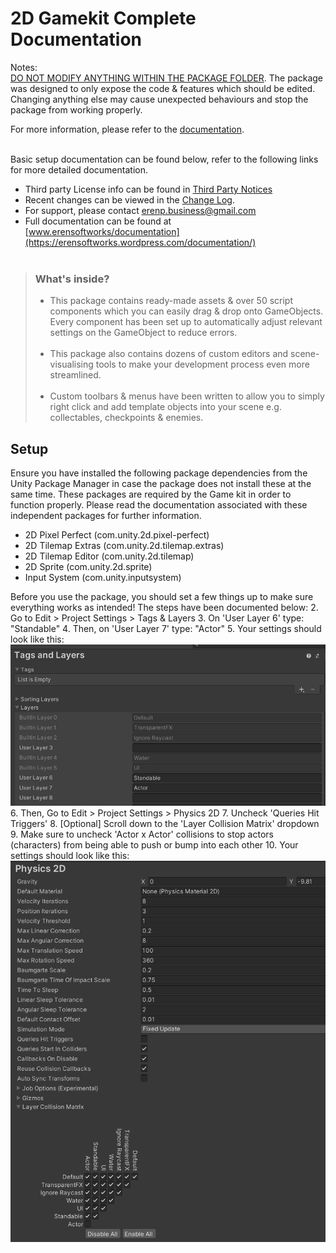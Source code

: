 # 2D Gamekit Complete Documentation

Notes:<br>
<u>DO NOT MODIFY ANYTHING WITHIN THE PACKAGE FOLDER</u>.
The package was designed to only expose the code & features which should be edited. Changing anything else may cause unexpected behaviours and stop the package from working properly.

For more information, please refer to the [documentation](https://erensoftworks.wordpress.com/documentation/).

<br>Basic setup documentation can be found below, refer to the following links for more detailed documentation.
 - Third party License info can be found in [Third Party Notices](Third%20Party%20Notices.md)
 - Recent changes can be viewed in the [Change Log](CHANGELOG.md).
 - For support, please contact <u>[erenp.business@gmail.com](https://erenp.business@gmail.com)</u>
 - Full documentation can be found at [www.erensoftworks/documentation](https://erensoftworks.wordpress.com/documentation/)
<br><br>

>### What's inside?
>- This package contains ready-made assets & over 50 script components 
which you can easily drag & drop onto GameObjects. Every component has been set up to
automatically adjust relevant settings on the GameObject to reduce errors.
<br><br>
>- This package also contains dozens of custom editors and scene-visualising tools
to make your development process even more streamlined.
<br><br>
>- Custom toolbars & menus have been written to allow you to simply right click and add
template objects into your scene e.g. collectables, checkpoints & enemies.

## Setup
Ensure you have installed the following package dependencies from the Unity Package Manager in case the package does not install these at the same time.
These packages are required by the Game kit in order to function properly. Please read the documentation associated with these independent
packages for further information.
- 2D Pixel Perfect (com.unity.2d.pixel-perfect)
- 2D Tilemap Extras (com.unity.2d.tilemap.extras)
- 2D Tilemap Editor (com.unity.2d.tilemap)
- 2D Sprite (com.unity.2d.sprite)
- Input System (com.unity.inputsystem)

Before you use the package, you should set a few things up to make sure everything works as intended! The steps have been documented below:
2. Go to Edit > Project Settings > Tags & Layers
3. On 'User Layer 6' type: "Standable"
4. Then, on 'User Layer 7' type: "Actor"
5. Your settings should look like this:
   ![alt text](/Docs/tagsLayers.png)
6. Then, Go to Edit > Project Settings > Physics 2D
7. Uncheck 'Queries Hit Triggers'
8. [Optional] Scroll down to the 'Layer Collision Matrix' dropdown
9. Make sure to uncheck 'Actor x Actor' collisions to stop actors (characters) from being able to push or bump into each other
10. Your settings should look like this:
    ![alt text](/Docs/physics2D.png)